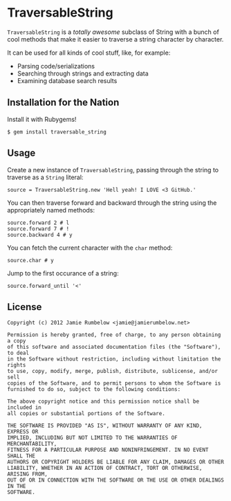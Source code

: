 # TraversableString

`TraversableString` is a *totally awesome* subclass of String with a bunch of cool methods that make it easier to traverse a string character by character.

It can be used for all kinds of cool stuff, like, for example:

* Parsing code/serializations
* Searching through strings and extracting data
* Examining database search results

## Installation for the Nation

Install it with Rubygems!

	$ gem install traversable_string

## Usage

Create a new instance of `TraversableString`, passing through the string to traverse as a `String` literal:

	source = TraversableString.new 'Hell yeah! I LOVE <3 GitHub.'

You can then traverse forward and backward through the string using the appropriately named methods:

	source.forward 2 # l
	source.forward 7 # !
	source.backward 4 # y

You can fetch the current character with the `char` method:

	source.char # y

Jump to the first occurance of a string:

	source.forward_until '<'

## License

	Copyright (c) 2012 Jamie Rumbelow <jamie@jamierumbelow.net>

	Permission is hereby granted, free of charge, to any person obtaining a copy
	of this software and associated documentation files (the "Software"), to deal
	in the Software without restriction, including without limitation the rights
	to use, copy, modify, merge, publish, distribute, sublicense, and/or sell
	copies of the Software, and to permit persons to whom the Software is
	furnished to do so, subject to the following conditions:

	The above copyright notice and this permission notice shall be included in
	all copies or substantial portions of the Software.

	THE SOFTWARE IS PROVIDED "AS IS", WITHOUT WARRANTY OF ANY KIND, EXPRESS OR
	IMPLIED, INCLUDING BUT NOT LIMITED TO THE WARRANTIES OF MERCHANTABILITY,
	FITNESS FOR A PARTICULAR PURPOSE AND NONINFRINGEMENT. IN NO EVENT SHALL THE
	AUTHORS OR COPYRIGHT HOLDERS BE LIABLE FOR ANY CLAIM, DAMAGES OR OTHER
	LIABILITY, WHETHER IN AN ACTION OF CONTRACT, TORT OR OTHERWISE, ARISING FROM,
	OUT OF OR IN CONNECTION WITH THE SOFTWARE OR THE USE OR OTHER DEALINGS IN THE
	SOFTWARE.